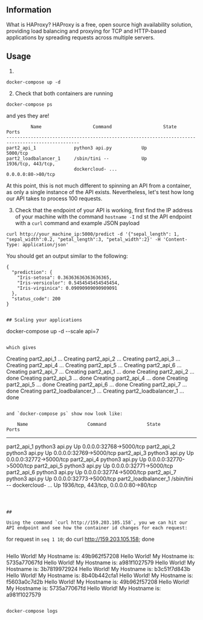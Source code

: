 
## Information
What is HAProxy?
HAProxy is a free, open source high availability solution, providing load balancing and proxying for TCP and HTTP-based applications by spreading requests across multiple servers.


## Usage

1. 

```
docker-compose up -d
```

2. Check that both containers are running

```
docker-compose ps
```

and yes they are!

```
         Name                   Command                   State                    Ports
-------------------------------------------------------------------------------------------------
part2_api_1              python3 api.py           Up                       5000/tcp
part2_loadbalancer_1     /sbin/tini --            Up                       1936/tcp, 443/tcp,
                         dockercloud- ...                                  0.0.0.0:80->80/tcp
```

At this point, this is not much different to spinning an API from a container, as only a single instance of the API exists. Nevertheless, let's test how long our API takes to process 100 requests.

3. Check that the endpoint of your API is working, first find the IP address of your machine with the command `hostname -I` nd st the API endpoint with a `curl` command and example JSON payload

```
curl http://your_machine_ip:5000/predict -d '{"sepal_length": 1, "sepal_width":0.2, "petal_length":3, "petal_width":2}' -H 'Content-Type: application/json'
```

You should get an output similar to the following:

```
{
  "prediction": {
    "Iris-setosa": 0.36363636363636365,
    "Iris-versicolor": 0.5454545454545454,
    "Iris-virginica": 0.09090909090909091
  },
  "status_code": 200
}


## Scaling your applications

```
docker-compose up -d --scale api=7
```

which gives

```
Creating part2_api_1 ...
Creating part2_api_2 ...
Creating part2_api_3 ...
Creating part2_api_4 ...
Creating part2_api_5 ...
Creating part2_api_6 ...
Creating part2_api_7 ...
Creating part2_api_1 ... done
Creating part2_api_2 ... done
Creating part2_api_3 ... done
Creating part2_api_4 ... done
Creating part2_api_5 ... done
Creating part2_api_6 ... done
Creating part2_api_7 ... done
Creating part2_loadbalancer_1 ...
Creating part2_loadbalancer_1 ... done
```

and `docker-compose ps` show now look like:

```
        Name                      Command               State                   Ports
-----------------------------------------------------------------------------------------------------
part2_api_1            python3 api.py                   Up      0.0.0.0:32768->5000/tcp
part2_api_2            python3 api.py                   Up      0.0.0.0:32769->5000/tcp
part2_api_3            python3 api.py                   Up      0.0.0.0:32772->5000/tcp
part2_api_4            python3 api.py                   Up      0.0.0.0:32770->5000/tcp
part2_api_5            python3 api.py                   Up      0.0.0.0:32771->5000/tcp
part2_api_6            python3 api.py                   Up      0.0.0.0:32774->5000/tcp
part2_api_7            python3 api.py                   Up      0.0.0.0:32773->5000/tcp
part2_loadbalancer_1   /sbin/tini -- dockercloud- ...   Up      1936/tcp, 443/tcp, 0.0.0.0:80->80/tcp
```



##

Using the command `curl http://159.203.105.158`, you we can hit our API endpoint and see how the container id changes for each request:

```
for request in `seq 1 10`; do curl http://159.203.105.158; done
```

```
Hello World! My Hostname is: 49b962f57208
Hello World! My Hostname is: 5735a77067fd
Hello World! My Hostname is: a981f1027579
Hello World! My Hostname is: 3b7819972924
Hello World! My Hostname is: b3c51f7d843b
Hello World! My Hostname is: 8b40b442cfa1
Hello World! My Hostname is: f5603a0c7d2b
Hello World! My Hostname is: 49b962f57208
Hello World! My Hostname is: 5735a77067fd
Hello World! My Hostname is: a981f1027579
```

docker-compose logs